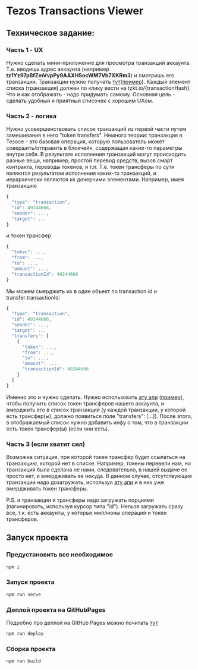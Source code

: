 # Tezos Transactions Viewer

## Техническое задание: 
### Часть 1 - UX
Нужно сделать мини-приложение для просмотра транзакций аккаунта. Т.е. вводишь адрес аккаунта (например **tz1Yz97pBfZmVvpPy9AAXHSocWM7Vb7XKRm3**) и смотришь его транзакции.
Транзакции нужно получать [тут](https://staging.api.tzkt.io/#operation/Operations_GetTransactions)([пример](https://staging.api.tzkt.io/v1/operations/transactions?anyof.initiator.sender.target=tz1Yz97pBfZmVvpPy9AAXHSocWM7Vb7XKRm3)). Каждый элемент списка (транзакция) должен по клику вести на tzkt.io/{transactionHash}. Что и как отображать - надо придумать самому. Основная цель - сделать удобный и приятный списочек с хорошим UXом.

### Часть 2 - логика
Нужно усовершенствовать список транзакций из первой части путем замешивания в него "token transfers". Немного теории: транзакция в Тезосе - это базовая операция, которую пользователь может совершить/отправить в блокчейн, содержащая какие-то параметры внутри себя. В результате исполнения транзакций могут происходить разные вещи, например, простой перевод средств, вызов смарт контракта, переводы токенов, и т.п. Т.е. токен трансферы по сути являются результатом исполнения каких-то транзакций, и иерархически являются их дочерними элементами.
Например, имея транзакцию
```js
{
  "type": "transaction",
  "id": 49244666,
  "sender": ...,
  "target": ...
}
```
и токен трансфер
```js
{
  "token": ...,
  "from": ...,
  "to": ...,
  "amount": ...,
  "transactionId": 49244666
}
```
Мы можем смерджить их в один объект по transaction.id и transfer.transactionId:
```js
{
  "type": "transaction",
  "id": 49244666,
  "sender": ...,
  "target": ...
  "transfers": [
    {
      "token": ...,
      "from": ...,
      "to": ...,
      "amount": ...,
      "transactionId": 49244666
    }
  ]
}
```
Именно это и нужно сделать. Нужно использовать [эту апи](https://staging.api.tzkt.io/#operation/Tokens_GetTokenTransfers) ([пример](https://staging.api.tzkt.io/v1/tokens/transfers?anyof.from.to=tz1Yz97pBfZmVvpPy9AAXHSocWM7Vb7XKRm3)), чтобы получить список токен трансферов нашего аккаунта, и вмерджить его в список транзакций (у каждой транзакции, у которой есть трансфер(ы), должно появиться поле "transfers": [...]). После этого, в отображаемый список нужно добавить инфу о том, что в транзакции есть токен трансфер(ы) (если они есть).

### Часть 3 (если хватит сил)
Возможна ситуация, при которой токен трансфер будет ссылаться на транзакцию, которой нет в списке. Например, токены перевели нам, но транзакция была сделана не нами, следовательно, в нашей выдаче ее просто нет, и вмердживать ее некуда. В данном случае, отсутствующие транзакции надо дозагружать, используя [эту апи](https://staging.api.tzkt.io/#operation/Operations_GetTransactions) и в них уже вмердживать токен трансферы.

P.S. и транзакции и трансферы надо загружать порциями (пагинировать, используя курсор типа "id"). Нельзя загружать сразу все, т.к. есть аккаунты, у которых миллионы операций и токен трансферов.

## Запуск проекта

### Предустановить все необходимое 
```js
npm i
```

### Запуск проекта
```js
npm run serve
```

### Деплой проекта на GitHubPages
Подробно про деплой на GitHub Pages можно почитать [тут](https://medium.com/swlh/deploy-vue-app-to-github-pages-2ada48d7397e)
```js
npm run deploy
```

### Сборка проекта 
```js
npm run build
```
